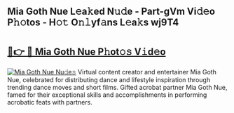 ## Mia Goth Nue L𝚎a𝚔ed N𝚞𝚍e - Part-gVm Vi𝚍𝚎o P𝚑𝚘tos - H𝚘𝚝 O𝚗𝚕yf𝚊ns L𝚎a𝚔s wj9T4

# <h2><a href="http://kf0c654.oniu.top/?m=Mia+Goth+Nue">🔗👉 🔴 Mia Goth Nue P𝚑ot𝚘𝚜 V𝚒d𝚎o</a></h2>

[![Mia Goth Nue Nu𝚍e𝚜](https://i.imgur.com/0qMVB7G.gif)](http://kf0c654.oniu.top/?m=Mia+Goth+Nue)
Virtual content creator and entertainer Mia Goth Nue, celebrated for distributing dance and lifestyle inspiration through trending dance moves and short films. Gifted acrobat partner Mia Goth Nue, famed for their exceptional skills and accomplishments in performing acrobatic feats with partners.  

